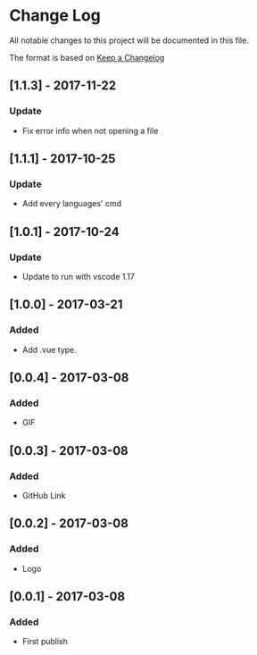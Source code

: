 # Change Log
All notable changes to this project will be documented in this file.

The format is based on [Keep a Changelog](http://keepachangelog.com/)

## [1.1.3] - 2017-11-22
### Update
- Fix error info when not opening a file 

## [1.1.1] - 2017-10-25
### Update
- Add every languages' cmd

## [1.0.1] - 2017-10-24
### Update
- Update to run with vscode 1.17

## [1.0.0] - 2017-03-21
### Added
- Add .vue type.

## [0.0.4] - 2017-03-08
### Added
- GIF

## [0.0.3] - 2017-03-08
### Added
- GitHub Link

## [0.0.2] - 2017-03-08
### Added
- Logo

## [0.0.1] - 2017-03-08
### Added
- First publish

